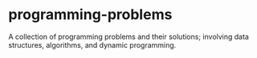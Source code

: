 # programming-problems
A collection of programming problems and their solutions; involving data structures, algorithms, and dynamic programming.
